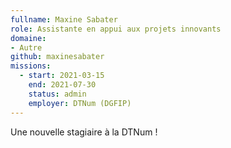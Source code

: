 ```yaml
---
fullname: Maxine Sabater
role: Assistante en appui aux projets innovants
domaine:
- Autre
github: maxinesabater
missions:
  - start: 2021-03-15
    end: 2021-07-30
    status: admin
    employer: DTNum (DGFIP)
---
```


Une nouvelle stagiaire à la DTNum ! 
